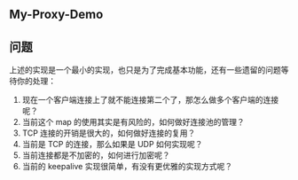 ## My-Proxy-Demo

## 问题
上述的实现是一个最小的实现，也只是为了完成基本功能，还有一些遗留的问题等待你的处理：

1. 现在一个客户端连接上了就不能连接第二个了，那怎么做多个客户端的连接呢？
2. 当前这个 map 的使用其实是有风险的，如何做好连接池的管理？
3. TCP 连接的开销是很大的，如何做好连接的复用？
4. 当前是 TCP 的连接，那么如果是 UDP 如何实现呢？
5. 当前连接都是不加密的，如何进行加密呢？
6. 当前的 keepalive 实现很简单，有没有更优雅的实现方式呢？